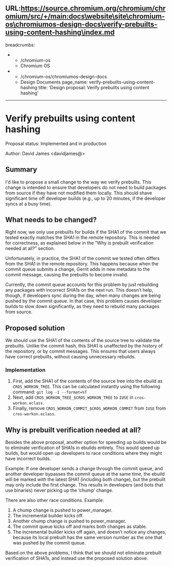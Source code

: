 URL:https://source.chromium.org/chromium/chromium/src/+/main:docs\website\site\chromium-os\chromiumos-design-docs\verify-prebuilts-using-content-hashing\index.md
---
breadcrumbs:
- - /chromium-os
  - Chromium OS
- - /chromium-os/chromiumos-design-docs
  - Design Documents
page_name: verify-prebuilts-using-content-hashing
title: 'Design proposal: Verify prebuilts using content hashing'
---

# Verify prebuilts using content hashing

Proposal status: Implemented and in production

Author: David James &lt;davidjames@&gt;

## Summary

I'd like to propose a small change to the way we verify prebuilts. This change
is intended to ensure that developers do not need to build packages from source
if they have not modified them locally. This should shave significant time off
developer builds (e.g., up to 20 minutes, if the developer syncs at a busy
time).

## What needs to be changed?

Right now, we only use prebuilts for builds if the SHA1 of the commit that we
tested exactly matches the SHA1 in the remote repository. This is needed for
correctness, as explained below in the “Why is prebuilt verification needed at
all?” section.

Unfortunately, in practice, the SHA1 of the commit we tested often differs from
the SHA1 in the remote repository. This happens because when the commit queue
submits a change, Gerrit adds in new metadata to the commit message, causing the
prebuilts to become invalid.

Currently, the commit queue accounts for this problem by just rebuilding any
packages with incorrect SHA1s on the next run. This doesn’t help, though, if
developers sync during the day, when many changes are being pushed by the commit
queue. In that case, this problem causes developer builds to slow down
significantly, as they need to rebuild many packages from source.

## Proposed solution

We should use the SHA1 of the contents of the source tree to validate the
prebuilts. Unlike the commit hash, this SHA1 is unaffected by the history of the
repository, or by commit messages. This ensures that users always have correct
prebuilts, without causing unnecessary rebuilds.

### Implementation

1.  First, add the SHA1 of the contents of the source tree into the
            ebuild as `CROS_WORKON_TREE`. This can be calculated instantly using
            the following command:
    `git log -1 --format=%T`
2.  Next, add `CROS_WORKON_TREE_$CROS_WORKON_TREE` to `IUSE` in
            `cros-workon.eclass`.
3.  Finally, remove `CROS_WORKON_COMMIT_$CROS_WORKON_COMMIT` from `IUSE`
            from `cros-workon.eclass`.

## Why is prebuilt verification needed at all?

Besides the above proposal, another option for speeding up builds would be to
eliminate verification of SHA1s in ebuilds entirely. This would speed up builds,
but would open up developers to race conditions where they might have incorrect
builds.

Example: If one developer sends a change through the commit queue, and another
developer bypasses the commit queue at the same time, the ebuild will be marked
with the latest SHA1 (including both change), but the prebuilt may only include
the first change. This results in developers (and bots that use binaries) never
picking up the ‘chump’ change.

There are also other race conditions. Example:

1.  A chump change is pushed to power_manager.
2.  The incremental builder kicks off.
3.  Another chump change is pushed to power_manager.
4.  The commit queue kicks off and marks both changes as stable.
5.  The incremental builder kicks off again, and doesn’t notice any
            changes, because its local prebuilt has the same version number as
            the one that was pushed by the commit queue.

Based on the above problems, I think that we should not eliminate prebuilt
verification of SHA1s, and instead use the proposed solution above.
